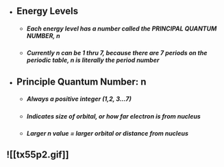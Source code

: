 - ## **Energy Levels**
	- ##### Each energy level has a number called the PRINCIPAL QUANTUM NUMBER, n
	- ##### Currently n can be 1 thru 7, because there are 7 periods on the periodic table, n is literally the period number

- ## **Principle Quantum Number: n**
	- ##### Always a positive integer (1,2, 3…7)
	- ##### Indicates size of orbital, or how far electron is from nucleus
	- ##### Larger n value = larger orbital or distance from nucleus
![[tx55p2.gif]]
----
